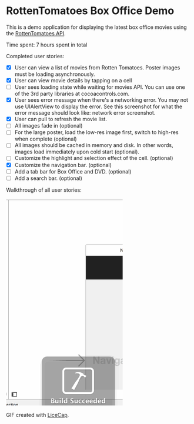 # RottenTomatoes Box Office Demo

This is a demo application for displaying the latest box office movies using the [RottenTomatoes API](http://www.rottentomatoes.com/).

Time spent: 7 hours spent in total

Completed user stories:
 * [x] User can view a list of movies from Rotten Tomatoes. Poster images must be loading asynchronously.
 * [x] User can view movie details by tapping on a cell
 * [ ] User sees loading state while waiting for movies API. You can use one of the 3rd party libraries at cocoacontrols.com.
 * [x] User sees error message when there's a networking error. You may not use UIAlertView to display the error. See this screenshot for what the error message should look like: network error screenshot.
 * [x] User can pull to refresh the movie list.
 * [ ] All images fade in (optional)
 * [ ] For the large poster, load the low-res image first, switch to high-res when complete (optional)
 * [ ] All images should be cached in memory and disk. In other words, images load immediately upon cold start (optional).
 * [ ] Customize the highlight and selection effect of the cell. (optional)
 * [x] Customize the navigation bar. (optional)
 * [ ] Add a tab bar for Box Office and DVD. (optional)
 * [ ] Add a search bar. (optional)

Walkthrough of all user stories:

![Video Walkthrough](tomatoes.gif)

GIF created with [LiceCap](http://www.cockos.com/licecap/).
